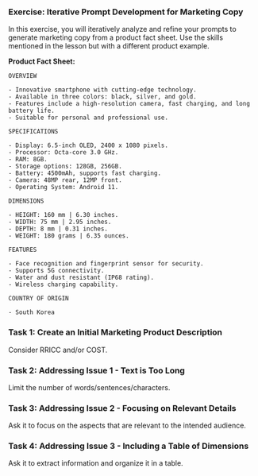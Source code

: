 ### Exercise: Iterative Prompt Development for Marketing Copy

In this exercise, you will iteratively analyze and refine your prompts to generate marketing copy from a product fact sheet. Use the skills mentioned in the lesson but with a different product example.

**Product Fact Sheet:**

```
OVERVIEW

- Innovative smartphone with cutting-edge technology.
- Available in three colors: black, silver, and gold.
- Features include a high-resolution camera, fast charging, and long battery life.
- Suitable for personal and professional use.

SPECIFICATIONS

- Display: 6.5-inch OLED, 2400 x 1080 pixels.
- Processor: Octa-core 3.0 GHz.
- RAM: 8GB.
- Storage options: 128GB, 256GB.
- Battery: 4500mAh, supports fast charging.
- Camera: 48MP rear, 12MP front.
- Operating System: Android 11.

DIMENSIONS

- HEIGHT: 160 mm | 6.30 inches.
- WIDTH: 75 mm | 2.95 inches.
- DEPTH: 8 mm | 0.31 inches.
- WEIGHT: 180 grams | 6.35 ounces.

FEATURES

- Face recognition and fingerprint sensor for security.
- Supports 5G connectivity.
- Water and dust resistant (IP68 rating).
- Wireless charging capability.

COUNTRY OF ORIGIN

- South Korea
```

### Task 1: Create an Initial Marketing Product Description

Consider RRICC and/or COST.

### Task 2: Addressing Issue 1 - Text is Too Long

Limit the number of words/sentences/characters.

### Task 3: Addressing Issue 2 - Focusing on Relevant Details

Ask it to focus on the aspects that are relevant to the intended audience.

### Task 4: Addressing Issue 3 - Including a Table of Dimensions

Ask it to extract information and organize it in a table.
